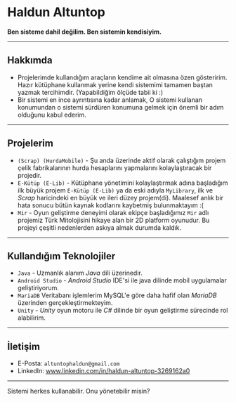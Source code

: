 # Haldun Altuntop

**Ben sisteme dahil değilim. Ben sistemin kendisiyim.**

---

## Hakkımda

- Projelerimde kullandığım araçların kendime ait olmasına özen gösteririm. Hazır kütüphane kullanmak yerine kendi sistemimi tamamen baştan yazmak tercihimdir. (Yapabildiğim ölçüde tabii ki :)
- Bir sistemi en ince ayrıntısına kadar anlamak, O sistemi kullanan konumundan o sistemi sürdüren konumuna gelmek için önemli bir adım olduğunu kabul ederim.

---

## Projelerim

- `(Scrap) (HurdaMobile)` - Şu anda üzerinde aktif olarak çalıştığım projem çelik fabrikalarının hurda hesaplarını yapmalarını kolaylaştıracak bir projedir. 
- `E-Kütüp (E-Lib)` - Kütüphane yönetimini kolaylaştırmak adına başladığım ilk büyük projem `E-Kütüp (E-Lib)` ya da eski adıyla `MyLibrary`, ilk ve _Scrap_ haricindeki en büyük ve ileri düzey projem(di). Maalesef anlık bir hata sonucu bütün kaynak kodlarını kaybetmiş bulunmaktayım :(
- `Mir` - Oyun geliştirme deneyimi olarak ekipçe başladığımız `Mir` adlı projemiz Türk Mitolojisini hikaye alan bir 2D platform oyunudur. Bu projeyi çeşitli nedenlerden askıya almak durumda kaldık.

---

## Kullandığım Teknolojiler

- `Java` - Uzmanlık alanım _Java_ dili üzerinedir.
- `Android Studio` - _Android Studio_ IDE'si ile java dilinde mobil uygulamalar geliştiriyorum.
- `MariaDB` Veritabanı işlemlerim MySQL'e göre daha hafif olan _MariaDB_ üzerinden gerçekleştirmekteyim.
- `Unity` - _Unity_ oyun motoru ile _C#_ dilinde bir oyun geliştirme sürecinde rol alabilirim.

---

## İletişim

- E-Posta: `altuntophaldun@gmail.com`
- LinkedIn: www.linkedin.com/in/haldun-altuntop-3269162a0

---

Sistemi herkes kullanabilir. Onu yönetebilir misin?
